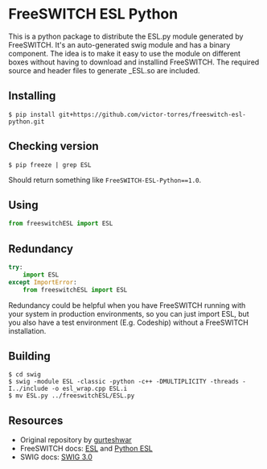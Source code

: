 # FreeSWITCH ESL Python

This is a python package to distribute the ESL.py module generated by FreeSWITCH. It's an auto-generated swig module and has a binary component. The idea is to make it easy to use the module on different boxes without having to download and installind FreeSWITCH. The required source and header files to generate _ESL.so are included.

## Installing

```shell
$ pip install git+https://github.com/victor-torres/freeswitch-esl-python.git
```

## Checking version

```shell
$ pip freeze | grep ESL
```

Should return something like `FreeSWITCH-ESL-Python==1.0`.

## Using

```python
from freeswitchESL import ESL
```

## Redundancy

```python
try:
    import ESL
except ImportError:
    from freeswitchESL import ESL
```

Redundancy could be helpful when you have FreeSWITCH running with your system in production environments, so you can just import ESL, but you also have a test environment (E.g. Codeship) without a FreeSWITCH installation.

## Building

```shell
$ cd swig
$ swig -module ESL -classic -python -c++ -DMULTIPLICITY -threads -I../include -o esl_wrap.cpp ESL.i
$ mv ESL.py ../freeswitchESL/ESL.py
```

## Resources

- Original repository by [gurteshwar](https://github.com/gurteshwar/freeswitch-esl-python)
- FreeSWITCH docs: [ESL](http://wiki.freeswitch.org/wiki/Esl) and [Python ESL](http://wiki.freeswitch.org/wiki/Python_ESL)
- SWIG docs: [SWIG 3.0](http://www.swig.org/Doc3.0/SWIGDocumentation.html)
